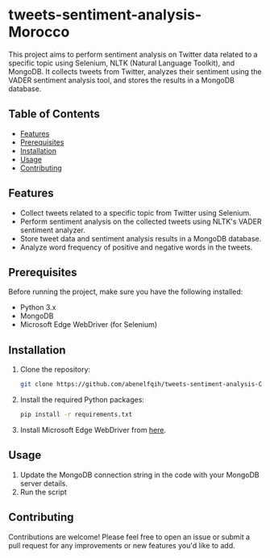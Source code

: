 # tweets-sentiment-analysis-Morocco



This project aims to perform sentiment analysis on Twitter data related to a specific topic using Selenium, NLTK (Natural Language Toolkit), and MongoDB. It collects tweets from Twitter, analyzes their sentiment using the VADER sentiment analysis tool, and stores the results in a MongoDB database.

## Table of Contents

- [Features](#features)
- [Prerequisites](#prerequisites)
- [Installation](#installation)
- [Usage](#usage)
- [Contributing](#contributing)


## Features

- Collect tweets related to a specific topic from Twitter using Selenium.
- Perform sentiment analysis on the collected tweets using NLTK's VADER sentiment analyzer.
- Store tweet data and sentiment analysis results in a MongoDB database.
- Analyze word frequency of positive and negative words in the tweets.

## Prerequisites

Before running the project, make sure you have the following installed:

- Python 3.x
- MongoDB
- Microsoft Edge WebDriver (for Selenium)

## Installation

1. Clone the repository:

   ```bash
   git clone https://github.com/abenelfqih/tweets-sentiment-analysis-ChatGP.git
   ```

2. Install the required Python packages:

   ```bash
   pip install -r requirements.txt
   ```

3. Install Microsoft Edge WebDriver from [here](https://developer.microsoft.com/en-us/microsoft-edge/tools/webdriver/).

## Usage

1. Update the MongoDB connection string in the code with your MongoDB server details.
2. Run the script 

## Contributing

Contributions are welcome! Please feel free to open an issue or submit a pull request for any improvements or new features you'd like to add.

